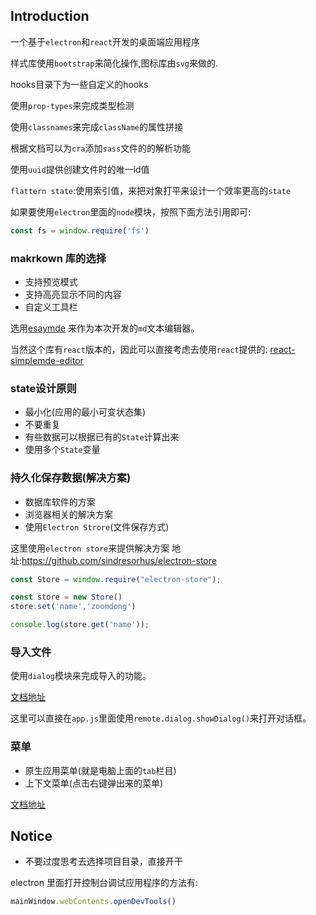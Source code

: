 ## Introduction

一个基于`electron`和`react`开发的桌面端应用程序

样式库使用`bootstrap`来简化操作,图标库由`svg`来做的.

hooks目录下为一些自定义的hooks

使用`prop-types`来完成类型检测

使用`classnames`来完成`className`的属性拼接

根据文档可以为`cra`添加`sass`文件的的解析功能

使用`uuid`提供创建文件时的唯一id值

`flattern state`:使用索引值，来把对象打平来设计一个效率更高的`state`

如果要使用`electron`里面的`node`模块，按照下面方法引用即可:

```js
const fs = window.require('fs')
```

### makrkown 库的选择
- 支持预览模式
- 支持高亮显示不同的内容
- 自定义工具栏

选用[esaymde](https://github.com/Ionaru/easy-markdown-editor) 来作为本次开发的`md`文本编辑器。

当然这个库有`react`版本的，因此可以直接考虑去使用`react`提供的:
[react-simplemde-editor](https://github.com/RIP21/react-simplemde-editor)

### state设计原则
- 最小化(应用的最小可变状态集)
- 不要重复
- 有些数据可以根据已有的`State`计算出来
- 使用多个`State`变量

### 持久化保存数据(解决方案)
- 数据库软件的方案
- 浏览器相关的解决方案
- 使用`Electron Strore`(文件保存方式)

这里使用`electron store`来提供解决方案
地址:https://github.com/sindresorhus/electron-store
```js
const Store = window.require("electron-store");

const store = new Store()
store.set('name','zoomdong')

console.log(store.get('name'));
```

### 导入文件
使用`dialog`模块来完成导入的功能。

[文档地址](https://www.electronjs.org/docs/api/dialog#dialogshowerrorboxtitle-content)

这里可以直接在`app.js`里面使用`remote.dialog.showDialog()`来打开对话框。

### 菜单
- 原生应用菜单(就是电脑上面的`tab`栏目)
- 上下文菜单(点击右键弹出来的菜单)

[文档地址](https://www.electronjs.org/docs/api/menu-item#menuitemmenu)

## Notice
- 不要过度思考去选择项目目录，直接开干

electron 里面打开控制台调试应用程序的方法有:

```js
mainWindow.webContents.openDevTools()
```